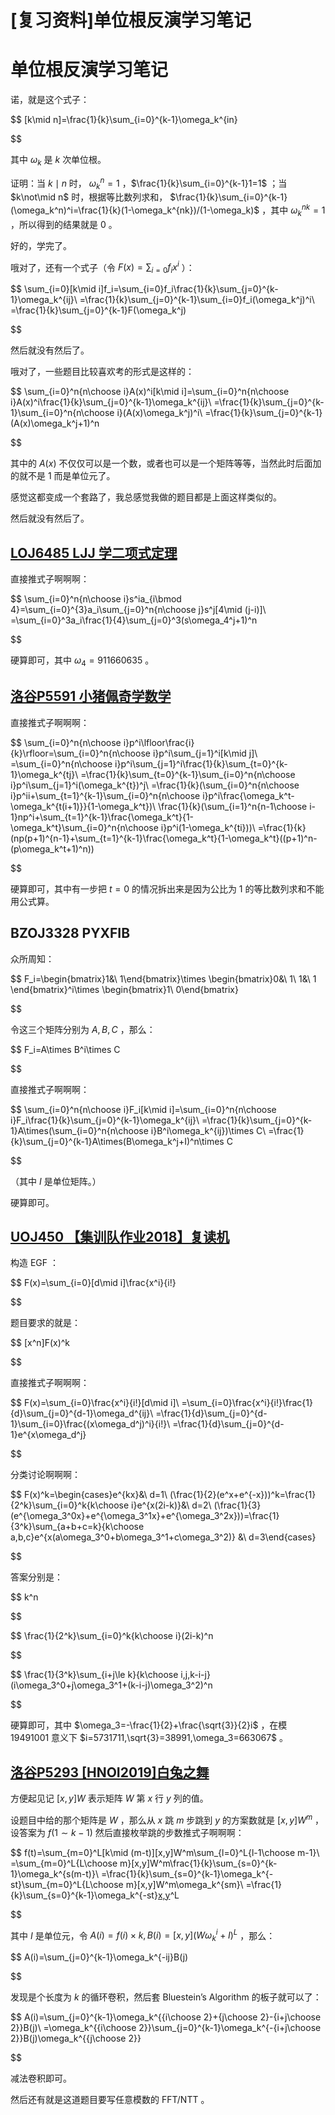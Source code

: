 # [复习资料]单位根反演学习笔记


<h1 id="单位根反演学习笔记">单位根反演学习笔记</h1>

诺，就是这个式子：


$$
[k\mid n]=\frac{1}{k}\sum_{i=0}^{k-1}\omega_k^{in}

$$

其中 $\omega_k$ 是 $k$ 次单位根。

证明：当 $k\mid n$ 时， $\omega_k^n=1$ ，$\frac{1}{k}\sum_{i=0}^{k-1}1=1$ ；当 $k\not\mid n$ 时，根据等比数列求和， $\frac{1}{k}\sum_{i=0}^{k-1}(\omega_k^n)^i=\frac{1}{k}(1-\omega_k^{nk})/(1-\omega_k)$ ，其中 $\omega_k^{nk}=1$ ，所以得到的结果就是 $0$ 。

好的，学完了。

哦对了，还有一个式子（令 $F(x)=\sum_{i=0}f_ix^i$ ）：


$$
\sum_{i=0}[k\mid i]f_i=\sum_{i=0}f_i\frac{1}{k}\sum_{j=0}^{k-1}\omega_k^{ij}\\
=\frac{1}{k}\sum_{j=0}^{k-1}\sum_{i=0}f_i(\omega_k^j)^i\\
=\frac{1}{k}\sum_{j=0}^{k-1}F(\omega_k^j)

$$

然后就没有然后了。

哦对了，一些题目比较喜欢考的形式是这样的：


$$
\sum_{i=0}^n{n\choose i}A(x)^i[k\mid i]=\sum_{i=0}^n{n\choose i}A(x)^i\frac{1}{k}\sum_{j=0}^{k-1}\omega_k^{ij}\\
=\frac{1}{k}\sum_{j=0}^{k-1}\sum_{i=0}^n{n\choose i}(A(x)\omega_k^j)^i\\
=\frac{1}{k}\sum_{j=0}^{k-1}(A(x)\omega_k^j+1)^n

$$

其中的 $A(x)$ 不仅仅可以是一个数，或者也可以是一个矩阵等等，当然此时后面加的就不是 $1$ 而是单位元了。

感觉这都变成一个套路了，我总感觉我做的题目都是上面这样类似的。

然后就没有然后了。

<h2 id="loj6485-ljj-学二项式定理"><a href="https://loj.ac/p/6485" target="_blank" rel="noopener nofollow">LOJ6485 LJJ 学二项式定理</a></h2>

直接推式子啊啊啊：


$$
\sum_{i=0}^n{n\choose i}s^ia_{i\bmod 4}=\sum_{i=0}^{3}a_i\sum_{j=0}^n{n\choose j}s^j[4\mid (j-i)]\\
=\sum_{i=0}^3a_i\frac{1}{4}\sum_{j=0}^3(s\omega_4^j+1)^n

$$

硬算即可，其中 $\omega_4=911660635$ 。

<h2 id="洛谷p5591-小猪佩奇学数学"><a href="https://www.luogu.com.cn/problem/P5591" target="_blank" rel="noopener nofollow">洛谷P5591 小猪佩奇学数学</a></h2>

直接推式子啊啊啊：


$$
\sum_{i=0}^n{n\choose i}p^i\lfloor\frac{i}{k}\rfloor=\sum_{i=0}^n{n\choose i}p^i\sum_{j=1}^i[k\mid j]\\
=\sum_{i=0}^n{n\choose i}p^i\sum_{j=1}^i\frac{1}{k}\sum_{t=0}^{k-1}\omega_k^{tj}\\
=\frac{1}{k}\sum_{t=0}^{k-1}\sum_{i=0}^n{n\choose i}p^i\sum_{j=1}^i(\omega_k^{t})^j\\
=\frac{1}{k}(\sum_{i=0}^n{n\choose i}p^ii+\sum_{t=1}^{k-1}\sum_{i=0}^n{n\choose i}p^i\frac{\omega_k^t-\omega_k^{t(i+1)}}{1-\omega_k^t})\\
\frac{1}{k}(\sum_{i=1}^n{n-1\choose i-1}np^i+\sum_{t=1}^{k-1}\frac{\omega_k^t}{1-\omega_k^t}\sum_{i=0}^n{n\choose i}p^i(1-\omega_k^{ti}))\\
=\frac{1}{k}(np(p+1)^{n-1}+\sum_{t=1}^{k-1}\frac{\omega_k^t}{1-\omega_k^t}((p+1)^n-(p\omega_k^t+1)^n))

$$

硬算即可，其中有一步把 $t=0$ 的情况拆出来是因为公比为 $1$ 的等比数列求和不能用公式算。

<h2 id="bzoj3328-pyxfib">BZOJ3328 PYXFIB</h2>

众所周知：


$$
F_i=\begin{bmatrix}1&\ 1\end{bmatrix}\times \begin{bmatrix}0&\ 1\\ 1&\ 1 \end{bmatrix}^i\times \begin{bmatrix}1\\ 0\end{bmatrix}

$$

令这三个矩阵分别为 $A,B,C$ ，那么：


$$
F_i=A\times B^i\times C

$$

直接推式子啊啊啊：


$$
\sum_{i=0}^n{n\choose i}F_i[k\mid i]=\sum_{i=0}^n{n\choose i}F_i\frac{1}{k}\sum_{j=0}^{k-1}\omega_k^{ij}\\
=\frac{1}{k}\sum_{j=0}^{k-1}A\times(\sum_{i=0}^n{n\choose i}B^i\omega_k^{ij})\times C\\
=\frac{1}{k}\sum_{j=0}^{k-1}A\times(B\omega_k^j+I)^n\times C

$$

（其中 $I$ 是单位矩阵。）

硬算即可。

<h2 id="uoj450-集训队作业2018复读机"><a href="https://uoj.ac/problem/450" target="_blank" rel="noopener nofollow">UOJ450 【集训队作业2018】复读机</a></h2>

构造 EGF ：


$$
F(x)=\sum_{i=0}[d\mid i]\frac{x^i}{i!}

$$

题目要求的就是：


$$
[x^n]F(x)^k

$$

直接推式子啊啊啊：


$$
F(x)=\sum_{i=0}\frac{x^i}{i!}[d\mid i]\\
=\sum_{i=0}\frac{x^i}{i!}\frac{1}{d}\sum_{j=0}^{d-1}\omega_d^{ij}\\
=\frac{1}{d}\sum_{j=0}^{d-1}\sum_{i=0}\frac{(x\omega_d^j)^i}{i!}\\
=\frac{1}{d}\sum_{j=0}^{d-1}e^{x\omega_d^j}

$$

分类讨论啊啊啊：


$$
F(x)^k=\begin{cases}e^{kx}&\ d=1\\ (\frac{1}{2}(e^x+e^{-x}))^k=\frac{1}{2^k}\sum_{i=0}^k{k\choose i}e^{x(2i-k)}&\ d=2\\ (\frac{1}{3}(e^{\omega_3^0x}+e^{\omega_3^1x}+e^{\omega_3^2x}))=\frac{1}{3^k}\sum_{a+b+c=k}{k\choose a,b,c}e^{x(a\omega_3^0+b\omega_3^1+c\omega_3^2)} &\ d=3\end{cases}

$$

答案分别是：


$$
k^n

$$


$$
\frac{1}{2^k}\sum_{i=0}^k{k\choose i}(2i-k)^n

$$


$$
\frac{1}{3^k}\sum_{i+j\le k}{k\choose i,j,k-i-j}(i\omega_3^0+j\omega_3^1+(k-i-j)\omega_3^2)^n

$$

硬算即可，其中 $\omega_3=-\frac{1}{2}+\frac{\sqrt{3}}{2}i$ ，在模 $19491001$ 意义下 $i=5731711,\sqrt{3}=38991,\omega_3=663067$ 。

<h2 id="洛谷p5293-hnoi2019白兔之舞"><a href="https://www.luogu.com.cn/problem/P5293" target="_blank" rel="noopener nofollow">洛谷P5293 [HNOI2019]白兔之舞</a></h2>

方便起见记 $[x,y]W$ 表示矩阵 $W$ 第 $x$ 行 $y$ 列的值。

设题目中给的那个矩阵是 $W$ ，那么从 $x$ 跳 $m$ 步跳到 $y$ 的方案数就是 $[x,y]W^m$ ，设答案为 $f(1\sim k-1)$ 然后直接枚举跳的步数推式子啊啊啊：


$$
f(t)=\sum_{m=0}^L[k\mid (m-t)][x,y]W^m\sum_{l=0}^L{l-1\choose m-1}\\
=\sum_{m=0}^L{L\choose m}[x,y]W^m\frac{1}{k}\sum_{s=0}^{k-1}\omega_k^{s(m-t)}\\
=\frac{1}{k}\sum_{s=0}^{k-1}\omega_k^{-st}\sum_{m=0}^L{L\choose m}[x,y]W^m\omega_k^{sm}\\
=\frac{1}{k}\sum_{s=0}^{k-1}\omega_k^{-st}[x,y](W\omega_k^s+I)^L

$$

其中 $I$ 是单位元，令 $A(i)=f(i)\times k,B(i)=[x,y](W\omega_k^i+I)^L$ ，那么：


$$
A(i)=\sum_{j=0}^{k-1}\omega_k^{-ij}B(j)

$$

发现是个长度为 $k$ 的循环卷积，然后套 Bluestein’s Algorithm 的板子就可以了：


$$
A(i)=\sum_{j=0}^{k-1}\omega_k^{{i\choose 2}+{j\choose 2}-{i+j\choose 2}}B(j)\\
=\omega_k^{{i\choose 2}}\sum_{j=0}^{k-1}\omega_k^{-{i+j\choose 2}}B(j)\omega_k^{{j\choose 2}}

$$

减法卷积即可。

然后还有就是这道题目要写任意模数的 FFT/NTT 。

